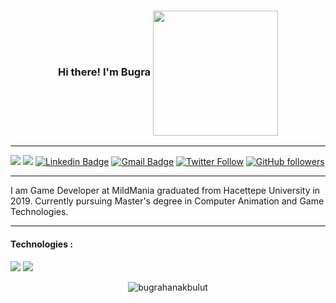 <h3 align="center">
  Hi there! I'm Bugra
  <img align='center' src='https://media.giphy.com/media/bcKmIWkUMCjVm/giphy.gif' width='200"'>
</h3>
<p align="center">

</p>

---

[![](https://gpvc.arturio.dev/bugrahanakbulut)](https://github.com/bugrahanakbulut)
![](https://visitor-badge.glitch.me/badge?page_id=bugrahanakbulut)
[![Linkedin Badge](https://img.shields.io/badge/-bugrahanakbulut-blue?style=flat-square&logo=Linkedin&logoColor=white&link=https://www.linkedin.com/in/bugrahan-akbulut-432709125/)](https://www.linkedin.com/in/bugrahan-akbulut-432709125/)
[![Gmail Badge](https://img.shields.io/badge/-akbulutbugrahan@gmail.com-c14438?style=flat-square&logo=Gmail&logoColor=white&link=mailto:akbulutbugrahan@gmail.com)](mailto:akbulutbugrahan@gmail.com)
[![Twitter Follow](https://img.shields.io/twitter/follow/bugrahanakbulut?label=Follow)](https://twitter.com/bugrahanakbulut?lang=en)
[![GitHub followers](https://img.shields.io/github/followers/bugrahanakbulut?label=Follow&style=social)](https://github.com/bugrahanakbulut)

---

I am Game Developer at MildMania graduated from Hacettepe University in 2019. Currently pursuing Master's degree in Computer Animation and Game Technologies.

---

<h4 align="left">
  Technologies :
</h4>
<img src="https://img.shields.io/badge/Unity-100000?style=for-the-badge&logo=unity&logoColor=white"/>
<img src="https://img.shields.io/badge/C%23-239120?style=for-the-badge&logo=c-sharp&logoColor=white"/>


<p align="center"> <img src="https://github-readme-stats.vercel.app/api?username=bugrahanakbulut&show_icons=true&theme=gotham" alt="bugrahanakbulut" />




